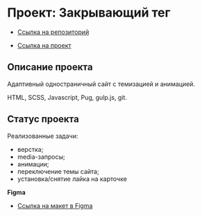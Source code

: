 # Проект: Закрывающий тег

* [Ссылка на репозиторий](https://github.com/Watariii/zakrivayuschiy-teg-f)

* [Ссылка на проект](https://sukhov-nikita.ru/zakrivayuschiy-teg-f/dist/)

## Описание проекта

Адаптивный одностраничный сайт с темизацией и анимацией.

HTML, SCSS, Javascript, Pug, gulp.js, git.

## Статус проекта

Реализованные задачи:
- верстка;
- media-запросы;
- анимации;
- переключение темы сайта;
- установка/снятие лайка на карточке
  

**Figma**

* [Ссылка на макет в Figma](https://www.figma.com/design/PxmSyYq0oVZ8fmhocKxA6x/%238-__%D0%B7%D0%B0%D0%BA%D1%80%D1%8B%D0%B2%D0%B0%D1%8E%D1%89%D0%B8%D0%B9-%D1%82%D0%B5%D0%B3_?node-id=801-397&t=GE1o1QFvXZwMFzo0-0)
